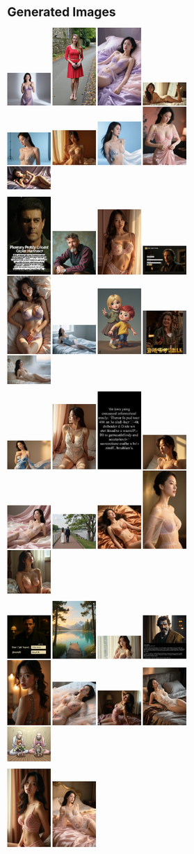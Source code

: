 # Generated Images



<img src="2025_08_30_01.webp" width="100"/> <img src="2025_08_30_02.webp" width="100"/> <img src="2025_08_30_03.webp" width="100"/> <img src="2025_08_30_04.webp" width="100"/> <img src="2025_08_30_05.webp" width="100"/> <img src="2025_08_30_06.webp" width="100"/> <img src="2025_08_30_07.webp" width="100"/> <img src="2025_08_30_08.webp" width="100"/> <img src="2025_08_30_09.webp" width="100"/>

<img src="2025_08_30_10.webp" width="100"/> <img src="2025_08_30_11.webp" width="100"/> <img src="2025_08_30_12.webp" width="100"/> <img src="2025_08_30_13.webp" width="100"/> <img src="2025_08_30_14.webp" width="100"/> <img src="2025_08_30_15.webp" width="100"/> <img src="2025_08_30_16.webp" width="100"/> <img src="2025_08_30_17.webp" width="100"/> <img src="2025_08_30_18.webp" width="100"/>

<img src="2025_08_30_19.webp" width="100"/> <img src="2025_08_30_20.webp" width="100"/> <img src="2025_08_30_21.webp" width="100"/> <img src="2025_08_30_22.webp" width="100"/> <img src="2025_08_30_23.webp" width="100"/> <img src="2025_08_30_24.webp" width="100"/> <img src="2025_08_30_25.webp" width="100"/> <img src="2025_08_30_26.webp" width="100"/> <img src="2025_08_30_27.webp" width="100"/>

<img src="2025_08_30_28.webp" width="100"/> <img src="2025_08_30_29.webp" width="100"/> <img src="2025_08_30_30.webp" width="100"/> <img src="2025_08_30_31.webp" width="100"/> <img src="2025_08_30_32.webp" width="100"/> <img src="2025_08_30_33.webp" width="100"/> <img src="2025_08_30_34.webp" width="100"/> <img src="2025_08_30_35.webp" width="100"/> <img src="2025_08_30_36.webp" width="100"/>

<img src="2025_08_30_37.webp" width="100"/> <img src="2025_08_30_38.webp" width="100"/>